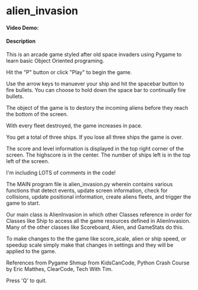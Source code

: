 # alien_invasion

#### Video Demo:

#### Description
This is an arcade game styled after old space invaders using Pygame to learn basic Object Oriented programing.

Hit the "P" button or click "Play" to begin the game.

Use the arrow keys to manuever your ship and hit the spacebar button to fire bullets.
You can choose to hold down the space bar to continually fire bullets.

The object of the game is to destory the incoming aliens before they reach the bottom of the screen.

With every fleet destroyed, the game increases in pace.

You get a total of three ships. If you lose all three ships the game is over.

The score and level information is displayed in the top right corner of the screen. The highscore is in the center.
The number of ships left is in the top left of the screen.

I'm including LOTS of comments in the code!

The MAIN program file is alien_invasion.py wherein contains various functions that detect events, update screen information, check for collisions,
update positional information, create aliens fleets, and trigger the game to start.

Our main class is AlienInvasion in which other Classes reference in order for Classes like Ship
to access all the game resources defined in AlienInvasion. Many of the other classes like Scoreboard, Alien, and GameStats do this.

To make changes to the the game like score_scale, alien or ship speed, or speedup scale simply make that changes in settings
and they will be applied to the game.

References from Pygame Shmup from KidsCanCode, Python Crash Course by Eric Matthes, ClearCode, Tech With Tim.

Press 'Q' to quit.

